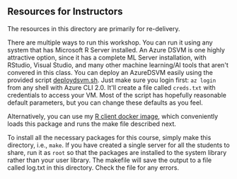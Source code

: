 ## Resources for Instructors

The resources in this directory are primarily for re-delivery.

There are multiple ways to run this workshop. You can run it using any system that has Microsoft R Server installed. An Azure DSVM is one highly attractive option, since it has a complete ML Server installation, with RStudio, Visual Studio, and many other machine learning/AI tools that aren't convered in this class. You can deploy an AzureDSVM easily using the provided script [deploydsvm.sh](./deploydsvm.sh). Just make sure you login first: `az login` from any shell with Azure CLI 2.0. It'll create a file called `creds.txt` with credentials to access your VM. Most of the script has hopefully reasonable default parameters, but you can change these defaults as you feel.

Alternatively, you can use my [R client docker image](https://github.com/akzaidi/mrclient-rstudio), which conveniently loads this package and runs the make file described next.

To install all the necessary packages for this course, simply make this directory, i.e., `make`. If you have created a single server for all the students to share, run it as `root` so that the packages are installed to the system library rather than your user library. The makefile will save the output to a file called log.txt in this directory. Check the file for any errors.
